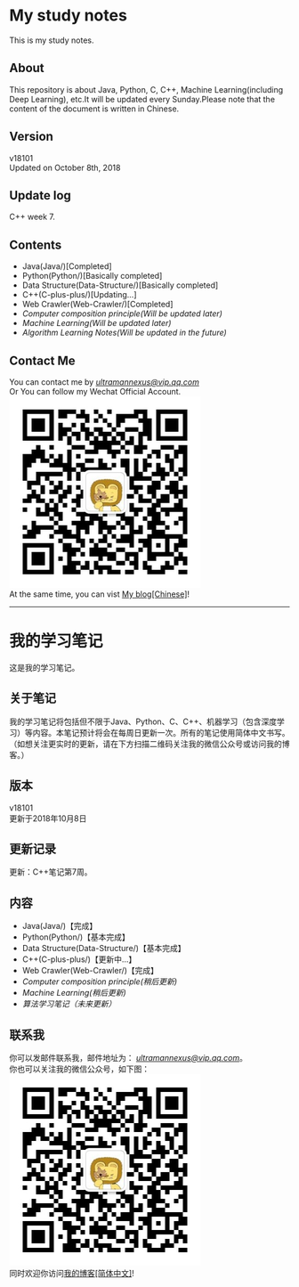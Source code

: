 # My study notes
This is my study notes.
## About
This repository is about Java, Python, C, C++, Machine Learning(including Deep Learning), etc.It will be updated every Sunday.Please note that the content of the document is written in Chinese.
## Version
v18101<br>
Updated on October 8th, 2018
## Update log
C++ week 7.

## Contents 
* Java(Java/)[Completed]
* Python(Python/)[Basically completed]
* Data Structure(Data-Structure/)[Basically completed]
* C++(C-plus-plus/)[Updating...]
* Web Crawler(Web-Crawler/)[Completed]
* *Computer composition principle(Will be updated later)*
* *Machine Learning(Will be updated later)*
* *Algorithm Learning Notes(Will be updated in the future)*

## Contact Me
You can contact me by *ultramannexus@vip.qq.com*<br>
Or You can follow my Wechat Official Account.<br>
![](https://github.com/dqhplhzz2008/dqhplhzz2008.github.io/raw/master/weixingongzhonghao.jpg)  <br>
At the same time, you can vist [My blog[Chinese]](http://www.yushuai.me)!

----------
# 我的学习笔记
这是我的学习笔记。
## 关于笔记
我的学习笔记将包括但不限于Java、Python、C、C++、机器学习（包含深度学习）等内容。本笔记预计将会在每周日更新一次。所有的笔记使用简体中文书写。（如想关注更实时的更新，请在下方扫描二维码关注我的微信公众号或访问我的博客。）
## 版本
v18101<br>
更新于2018年10月8日

## 更新记录
更新：C++笔记第7周。

## 内容
* Java(Java/)【完成】
* Python(Python/)【基本完成】
* Data Structure(Data-Structure/)【基本完成】
* C++(C-plus-plus/)【更新中...】
* Web Crawler(Web-Crawler/)【完成】
* *Computer composition principle(稍后更新)*
* *Machine Learning(稍后更新)*
* *算法学习笔记（未来更新）*

## 联系我
你可以发邮件联系我，邮件地址为： *ultramannexus@vip.qq.com*。<br>
你也可以关注我的微信公众号，如下图：<br>
![](https://github.com/dqhplhzz2008/dqhplhzz2008.github.io/raw/master/weixingongzhonghao.jpg)  <br>
同时欢迎你访问[我的博客[简体中文]](http://www.yushuai.me)!

